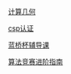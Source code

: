 [计算几何](https://www.acwing.com/problem/search/1/?search_content=%E8%AE%A1%E7%AE%97%E5%87%A0%E4%BD%95&source_file_id=4185059&show_algorithm_tags=1)

[csp认证](https://www.acwing.com/problem/search/1/?csrfmiddlewaretoken=vsPRBSUIOyhMbuRZ0YFg9nzUljtvR2AlMPSCNXC8AEfV95BkgGGyKx2W8HZXRxt1&show_algorithm_tags=0&search_content=CCF-CSP%E8%AE%A1%E7%AE%97%E6%9C%BA%E8%BD%AF%E4%BB%B6%E8%83%BD%E5%8A%9B%E8%AE%A4%E8%AF%81)

[蓝桥杯辅导课](https://www.acwing.com/activity/content/19/)

[算法竞赛进阶指南](https://www.acwing.com/activity/content/punch_the_clock/6/)